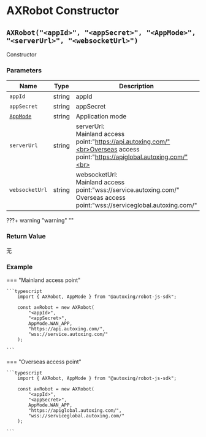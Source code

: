 # AXRobot Constructor

## `AXRobot("<appId>", "<appSecret>", "<AppMode>", "<serverUrl>", "<websocketUrl>")`

Constructor

### Parameters

| Name     | Type | Description     |
| -------- | -------- | -------- |
| `appId` | string   | appId |
| `appSecret` | string   | appSecret |
| [`AppMode`](../../Define/Define-AppMode) | string   | Application mode |
| `serverUrl` | string   | serverUrl: <br>Mainland access point:"https://api.autoxing.com/"<br>Overseas access point:"https://apiglobal.autoxing.com/"<br> |
| `websocketUrl` | string   | websocketUrl:<br>Mainland access point:"wss://service.autoxing.com/"<br>Overseas access point:"wss://serviceglobal.autoxing.com/" |

???+ warning "warning"
    ""


### Return Value

无

### Example

=== "Mainland access point"

    ```typescript
        import { AXRobot, AppMode } from "@autoxing/robot-js-sdk";

        const axRobot = new AXRobot(
            "<appId>", 
            "<appSecret>",
            AppMode.WAN_APP, 
            "https://api.autoxing.com/", 
            "wss://service.autoxing.com/"
        );

    ```

=== "Overseas access point"

    ```typescript
        import { AXRobot, AppMode } from "@autoxing/robot-js-sdk";

        const axRobot = new AXRobot(
            "<appId>", 
            "<appSecret>", 
            AppMode.WAN_APP, 
            "https://apiglobal.autoxing.com/", 
            "wss://serviceglobal.autoxing.com/"
        );

    ```
